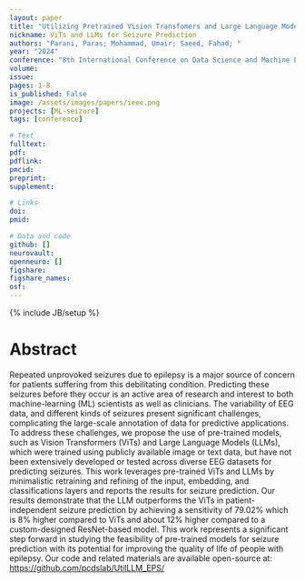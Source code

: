 ```yaml
---
layout: paper
title: "Utilizing Pretrained Vision Transfomers and Large Language Models for Epileptic Seizure Prediction"
nickname: ViTs and LLMs for Seizure Prediction
authors: "Parani, Paras; Mohammad, Umair; Saeed, Fahad; "
year: "2024"
conference: "8th International Conference on Data Science and Machine Learning (CDMA 2024)"
volume: 
issue:
pages: 1-8
is_published: False
image: /assets/images/papers/ieee.png
projects: [ML-seizure]
tags: [conference]

# Text
fulltext:
pdf:
pdflink:
pmcid:
preprint: 
supplement:

# Links
doi: 
pmid:

# Data and code
github: []
neurovault:
openneuro: []
figshare:
figshare_names:
osf:
---
```

{% include JB/setup %}

# Abstract

Repeated unprovoked seizures due to epilepsy is a major source of concern for patients suffering from this debilitating condition. Predicting these seizures before they occur is an active area of research and interest to both machine-learning (ML) scientists as well as clinicians. The variability of EEG data, and different kinds of seizures present significant challenges, complicating the large-scale annotation of data for predictive applications. To address these challenges, we propose the use of pre-trained models, such as Vision Transformers (ViTs) and Large Language Models (LLMs), which were  trained using publicly available image or text data, but have not been extensively developed or tested across diverse EEG datasets for predicting seizures. This work leverages pre-trained ViTs and LLMs by minimalistic retraining and refining of the input, embedding, and classifications layers and reports the results for seizure prediction. Our results demonstrate that the LLM outperforms the ViTs in patient-independent seizure prediction by achieving a sensitivity of 79.02\% which is 8\% higher compared to ViTs and about 12\% higher compared to a custom-designed ResNet-based model. This work represents a significant step forward in studying the feasibility of pre-trained models for seizure prediction with its potential for improving the quality of life of people with epilepsy. Our code and related materials are available open-source at: https://github.com/pcdslab/UtilLLM_EPS/